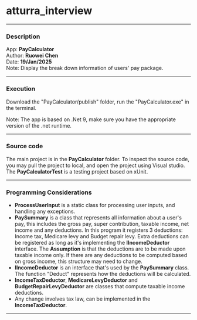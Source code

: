 # atturra_interview

***************************************************
### Description

App: **PayCalculator** \
Author: **Ruowei Chen** \
Date: **19/Jan/2025** \
Note: Display the break down information of users' pay package.
***************************************************
### Execution

Download the "PayCalculator/publish" folder, run the "PayCalculator.exe" in the terminal.

Note: The app is based on .Net 9, make sure you have the appropriate version of the .net runtime. 
***************************************************
### Source code

The main project is in the **PayCalculator** folder. To inspect the source code, you may pull the project to local, and open the project using Visual studio. \
The **PayCalculatorTest** is a testing project based on xUnit. 
***************************************************
### Programming Considerations

- **ProcessUserInput** is a static class for processing user inputs, and handling any exceptions.
- **PaySummary** is a class that represents all information about a user's pay, this includes the gross pay, super contribution, taxable income, net income and any deductions. In this program it registers 3 deductions: Income tax, Medicare levy and Budget repair levy. Extra deductions can be registered as long as it's implementing the **IIncomeDeductor** interface. The **Assumption** is that the deductions are to be made upon taxable income only. If there are any deductions to be computed based on gross income, this structure may need to change.
- **IIncomeDeductor** is an interface that's used by the **PaySummary** class. The function "Deduct" represents how the deductions will be calculated.
- **IncomeTaxDeductor**, **MedicareLevyDeductor** and **BudgetRepairLevyDeductor** are classes that compute taxable income deductions.
- Any change involves tax law, can be implemented in the **IncomeTaxDeductor**. 
***************************************************
